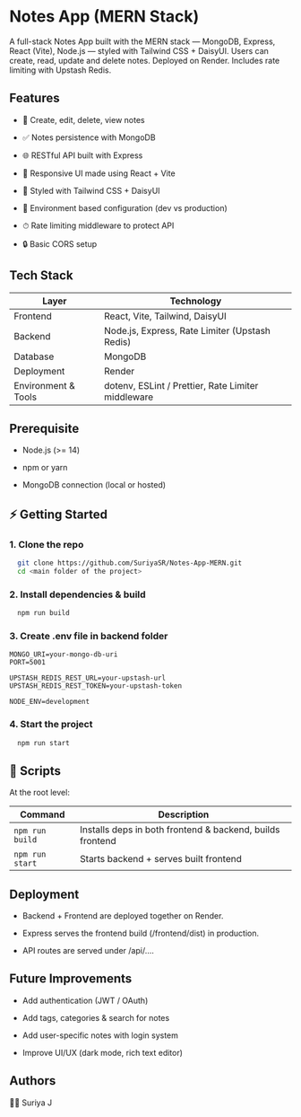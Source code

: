
# Notes App (MERN Stack)

A full-stack Notes App built with the MERN stack — MongoDB, Express, React (Vite), Node.js — styled with Tailwind CSS + DaisyUI. Users can create, read, update and delete notes. Deployed on Render. Includes rate limiting with Upstash Redis.


## Features

- 📄 Create, edit, delete, view notes

- ✅ Notes persistence with MongoDB

- 🌐 RESTful API built with Express

- 📱 Responsive UI made using React + Vite

- 🎨 Styled with Tailwind CSS + DaisyUI

- 🚀 Environment based configuration (dev vs production)

- ⏱ Rate limiting middleware to protect API

- 🔒 Basic CORS setup


## Tech Stack

| Layer               | Technology                                                   |
| ------------------- | ------------------------------------------------------------ |
| Frontend            | React, Vite, Tailwind, DaisyUI                               |
| Backend             | Node.js, Express, Rate Limiter (Upstash Redis)                                             |
| Database            | MongoDB                                                      |
| Deployment          | Render                                                       |
| Environment & Tools | dotenv, ESLint / Prettier, Rate Limiter middleware |



## Prerequisite

- Node.js (>= 14)

- npm or yarn

- MongoDB connection (local or hosted)
## ⚡ Getting Started

### 1. Clone the repo

```bash
  git clone https://github.com/SuriyaSR/Notes-App-MERN.git
  cd <main folder of the project>
```

### 2. Install dependencies & build

```bash
  npm run build
```

### 3. Create .env file in backend folder

``` 
MONGO_URI=your-mongo-db-uri
PORT=5001

UPSTASH_REDIS_REST_URL=your-upstash-url
UPSTASH_REDIS_REST_TOKEN=your-upstash-token

NODE_ENV=development
```

### 4. Start the project

```bash
  npm run start
```


## 🔑 Scripts
At the root level:

| Command         | Description                                               |
| --------------- | --------------------------------------------------------- |
| `npm run build` | Installs deps in both frontend & backend, builds frontend |
| `npm run start` | Starts backend + serves built frontend                    |





    
## Deployment

- Backend + Frontend are deployed together on Render.

- Express serves the frontend build (/frontend/dist) in production.

- API routes are served under /api/....


## Future Improvements

- Add authentication (JWT / OAuth)

- Add tags, categories & search for notes

- Add user-specific notes with login system

- Improve UI/UX (dark mode, rich text editor)

## Authors

👨‍💻 Suriya J

